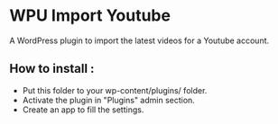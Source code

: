 # WPU Import Youtube

A WordPress plugin to import the latest videos for a Youtube account.

How to install :
---

* Put this folder to your wp-content/plugins/ folder.
* Activate the plugin in "Plugins" admin section.
* Create an app to fill the settings.
